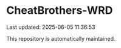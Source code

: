 # CheatBrothers-WRD

Last updated: 2025-06-05 11:36:53

This repository is automatically maintained.
